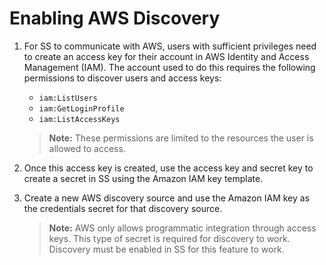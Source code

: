 [title]: # (Enabling AWS Discovery)
[tags]: # (AWS, AccountDiscovery)
[priority]: # (1000)

# Enabling AWS Discovery

1. For SS to communicate with AWS, users with sufficient privileges need to create an access key for their account in AWS Identity and Access Management (IAM). The account used to do this requires the following permissions to discover users and access keys:

   - `iam:ListUsers`
   - `iam:GetLoginProfile`
   - `iam:ListAccessKeys`

   > **Note:** These permissions are limited to the resources the user is allowed to access.

1. Once this access key is created, use the access key and secret key to create a secret in SS using the Amazon IAM key template.

1. Create a new AWS discovery source and use the Amazon IAM key as the credentials secret for that discovery source.

   > **Note:** AWS only allows programmatic integration through access keys. This type of secret is required for discovery to work. Discovery must be enabled in SS for this feature to work.
